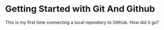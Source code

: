 # Getting Started with Git And Github 

This is my first time connecting a local repository to GitHub.
How did it go?